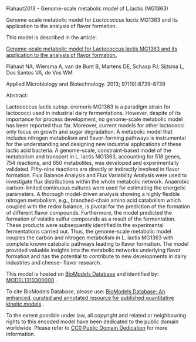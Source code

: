 

Flahaut2013 - Genome-scale metabolic model of L.lactis (MG1363)

Genome-scale metabolic model for _Lactococcus lactis_ MG1363 and its
application to the analysis of flavor formation.

This model is described in the article:

[Genome-scale metabolic model for Lactococcus lactis MG1363 and its
application to the analysis of flavor
formation.](http://identifiers.org/pubmed/23974365)

Flahaut NA, Wiersma A, van de Bunt B, Martens DE, Schaap PJ, Sijtsma L, Dos
Santos VA, de Vos WM

Applied Microbiology and Biotechnology. 2013; 97(19):8729-8739

Abstract:

Lactococcus lactis subsp. cremoris MG1363 is a paradigm strain for lactococci
used in industrial dairy fermentations. However, despite of its importance for
process development, no genome-scale metabolic model has been reported thus
far. Moreover, current models for other lactococci only focus on growth and
sugar degradation. A metabolic model that includes nitrogen metabolism and
flavor-forming pathways is instrumental for the understanding and designing
new industrial applications of these lactic acid bacteria. A genome-scale,
constraint-based model of the metabolism and transport in L. lactis MG1363,
accounting for 518 genes, 754 reactions, and 650 metabolites, was developed
and experimentally validated. Fifty-nine reactions are directly or indirectly
involved in flavor formation. Flux Balance Analysis and Flux Variability
Analysis were used to investigate flux distributions within the whole
metabolic network. Anaerobic carbon-limited continuous cultures were used for
estimating the energetic parameters. A thorough model-driven analysis showing
a highly flexible nitrogen metabolism, e.g., branched-chain amino acid
catabolism which coupled with the redox balance, is pivotal for the prediction
of the formation of different flavor compounds. Furthermore, the model
predicted the formation of volatile sulfur compounds as a result of the
fermentation. These products were subsequently identified in the experimental
fermentations carried out. Thus, the genome-scale metabolic model couples the
carbon and nitrogen metabolism in L. lactis MG1363 with complete known
catabolic pathways leading to flavor formation. The model provided valuable
insights into the metabolic networks underlying flavor formation and has the
potential to contribute to new developments in dairy industries and cheese-
flavor research.

This model is hosted on [BioModels Database](http://www.ebi.ac.uk/biomodels/)
and identified by:
[MODEL1310300000](http://identifiers.org/biomodels.db/MODEL1310300000) .

To cite BioModels Database, please use: [BioModels Database: An enhanced,
curated and annotated resource for published quantitative kinetic
models](http://identifiers.org/pubmed/20587024) .

To the extent possible under law, all copyright and related or neighbouring
rights to this encoded model have been dedicated to the public domain
worldwide. Please refer to [CC0 Public Domain
Dedication](http://creativecommons.org/publicdomain/zero/1.0/) for more
information.

